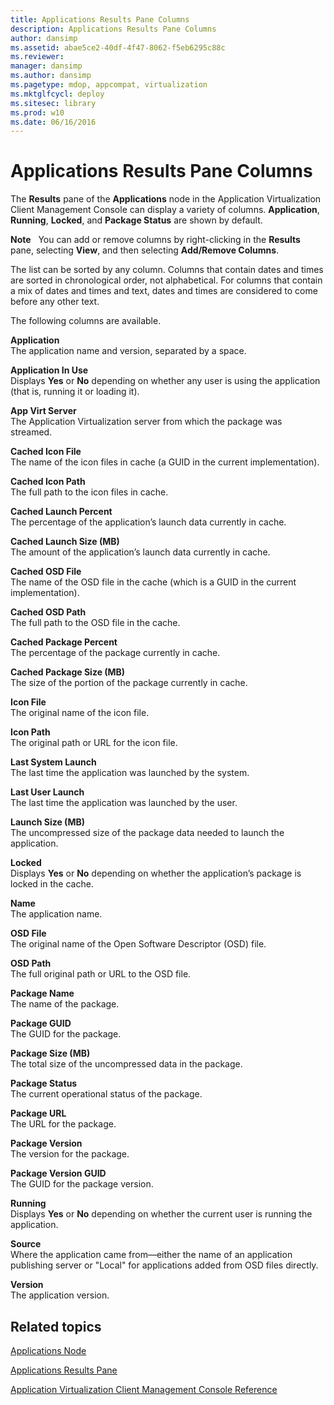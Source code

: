 ```yaml
---
title: Applications Results Pane Columns
description: Applications Results Pane Columns
author: dansimp
ms.assetid: abae5ce2-40df-4f47-8062-f5eb6295c88c
ms.reviewer: 
manager: dansimp
ms.author: dansimp
ms.pagetype: mdop, appcompat, virtualization
ms.mktglfcycl: deploy
ms.sitesec: library
ms.prod: w10
ms.date: 06/16/2016
---
```



# Applications Results Pane Columns


The **Results** pane of the **Applications** node in the Application Virtualization Client Management Console can display a variety of columns. **Application**, **Running**, **Locked**, and **Package Status** are shown by default.

**Note**  
You can add or remove columns by right-clicking in the **Results** pane, selecting **View**, and then selecting **Add/Remove Columns**.

 

The list can be sorted by any column. Columns that contain dates and times are sorted in chronological order, not alphabetical. For columns that contain a mix of dates and times and text, dates and times are considered to come before any other text.

The following columns are available.

<a href="" id="application"></a>**Application**  
The application name and version, separated by a space.

<a href="" id="application-in-use"></a>**Application In Use**  
Displays **Yes** or **No** depending on whether any user is using the application (that is, running it or loading it).

<a href="" id="app-virt-server"></a>**App Virt Server**  
The Application Virtualization server from which the package was streamed.

<a href="" id="cached-icon-file"></a>**Cached Icon File**  
The name of the icon files in cache (a GUID in the current implementation).

<a href="" id="cached-icon-path"></a>**Cached Icon Path**  
The full path to the icon files in cache.

<a href="" id="cached-launch-percent"></a>**Cached Launch Percent**  
The percentage of the application’s launch data currently in cache.

<a href="" id="cached-launch-size--mb-"></a>**Cached Launch Size (MB)**  
The amount of the application’s launch data currently in cache.

<a href="" id="cached-osd-file"></a>**Cached OSD File**  
The name of the OSD file in the cache (which is a GUID in the current implementation).

<a href="" id="cached-osd-path"></a>**Cached OSD Path**  
The full path to the OSD file in the cache.

<a href="" id="cached-package-percent"></a>**Cached Package Percent**  
The percentage of the package currently in cache.

<a href="" id="cached-package-size--mb-"></a>**Cached Package Size (MB)**  
The size of the portion of the package currently in cache.

<a href="" id="icon-file"></a>**Icon File**  
The original name of the icon file.

<a href="" id="icon-path"></a>**Icon Path**  
The original path or URL for the icon file.

<a href="" id="last-system-launch"></a>**Last System Launch**  
The last time the application was launched by the system.

<a href="" id="last-user-launch"></a>**Last User Launch**  
The last time the application was launched by the user.

<a href="" id="launch-size--mb-"></a>**Launch Size (MB)**  
The uncompressed size of the package data needed to launch the application.

<a href="" id="locked"></a>**Locked**  
Displays **Yes** or **No** depending on whether the application’s package is locked in the cache.

<a href="" id="name"></a>**Name**  
The application name.

<a href="" id="osd-file"></a>**OSD File**  
The original name of the Open Software Descriptor (OSD) file.

<a href="" id="osd-path"></a>**OSD Path**  
The full original path or URL to the OSD file.

<a href="" id="package-name"></a>**Package Name**  
The name of the package.

<a href="" id="package-guid"></a>**Package GUID**  
The GUID for the package.

<a href="" id="package-size--mb-"></a>**Package Size (MB)**  
The total size of the uncompressed data in the package.

<a href="" id="package-status"></a>**Package Status**  
The current operational status of the package.

<a href="" id="package-url"></a>**Package URL**  
The URL for the package.

<a href="" id="package-version"></a>**Package Version**  
The version for the package.

<a href="" id="package-version-guid"></a>**Package Version GUID**  
The GUID for the package version.

<a href="" id="running"></a>**Running**  
Displays **Yes** or **No** depending on whether the current user is running the application.

<a href="" id="source"></a>**Source**  
Where the application came from—either the name of an application publishing server or "Local" for applications added from OSD files directly.

<a href="" id="version"></a>**Version**  
The application version.

## Related topics


[Applications Node](applications-node.md)

[Applications Results Pane](applications-results-pane.md)

[Application Virtualization Client Management Console Reference](application-virtualization-client-management-console-reference.md)

 

 





